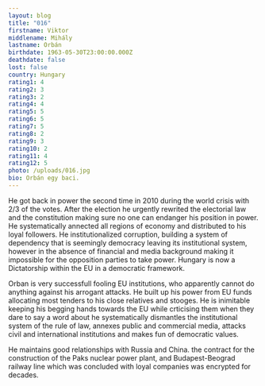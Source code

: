```yaml
---
layout: blog
title: "016"
firstname: Viktor
middlename: Mihály
lastname: Orbán
birthdate: 1963-05-30T23:00:00.000Z
deathdate: false
lost: false
country: Hungary
rating1: 4
rating2: 3
rating3: 2
rating4: 4
rating5: 5
rating6: 5
rating7: 5
rating8: 2
rating9: 3
rating10: 2
rating11: 4
rating12: 5
photo: /uploads/016.jpg
bio: Orbán egy baci.
---
```

He got back in power the second time in 2010 during the world crisis with 2/3 of the votes. After the election he urgently rewrited the electorial law and the constitution making sure no one can endanger his position in power. He systematically annected all regions of economy and distributed to his loyal followers. He institutionalized corruption, building a system of dependency that is seemingly democracy leaving its institutional system, however in the absence of financial and media background making it impossible for the opposition parties to take power. Hungary is now a Dictatorship within the EU in a democratic framework. 

Orban is very successfull fooling EU institutions, who apparently cannot do anything against his arrogant attacks. He built up his power from EU funds allocating most tenders to his close relatives and stooges. He is inimitable keeping his begging hands towards the EU while crticising them when they dare to say a word about he systematically dismantles the institutional system of the rule of law, annexes public and commercial media, attacks civil and international institutions and makes fun of democratic values.


He maintains good relationships with Russia and China. the contract for the construction of the Paks nuclear power plant, and Budapest-Beograd railway line which was concluded with loyal companies was encrypted for decades.